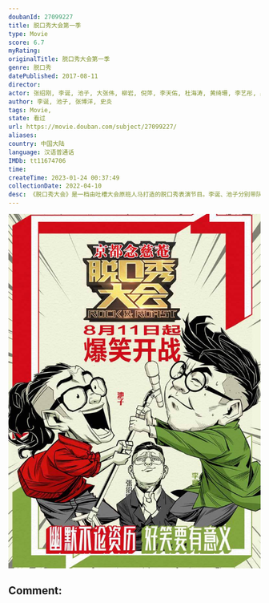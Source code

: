 ```yaml
---
doubanId: 27099227
title: 脱口秀大会第一季
type: Movie
score: 6.7
myRating: 
originalTitle: 脱口秀大会第一季
genre: 脱口秀
datePublished: 2017-08-11
director: 
actor: 张绍刚, 李诞, 池子, 大张伟, 柳岩, 倪萍, 李天佑, 杜海涛, 黄绮珊, 李艺彤, 吴昕, 何洁, 撒贝宁, 胡彦斌, 张馨予, 俞灏明, 大鹏, 沈梦辰, 张召忠, 欧阳靖, 王琳, 王刚, 潘粤明, 苏醒, 王建国, 王思文, 庞博, 臧鸿飞, 张博洋, 穷小疯, 韦若琛, 江梓浩, 王勉, 陈晓靖, 史炎, 吴星辰
author: 李诞, 池子, 张博洋, 史炎
tags: Movie, 
state: 看过
url: https://movie.douban.com/subject/27099227/
aliases: 
country: 中国大陆
language: 汉语普通话
IMDb: tt11674706
time: 
createTime: 2023-01-24 00:37:49
collectionDate: 2022-04-10
desc: 《脱口秀大会》是一档由吐槽大会原班人马打造的脱口秀表演节目。李诞、池子分别带队年轻脱口秀表演者，和明星外援一起表演，争夺“脱口秀小王”称号！
---
```


![image](assets/p2495830451.jpg)

Comment: 
---

